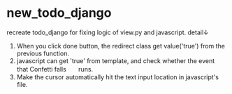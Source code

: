 # new_todo_django
recreate todo_django for fixing logic of view.py and javascript.
detail↓
1. When you click done button, the redirect class get value('true') from the previous function.
2. javascript can get 'true' from template, and check whether the event that 
Confetti falls　　runs.
3. Make the cursor automatically hit the text input location in javascript's file.
